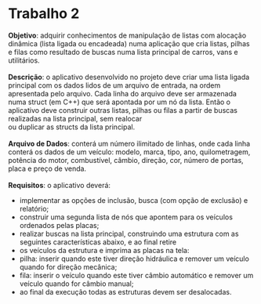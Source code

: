 
<div class="nGi02b tLDEHd j70YMc" guidedhelpid="assignmentInstructionsGH"><span><h1>Trabalho 2</h1><b>Objetivo</b>:&nbsp;adquirir conhecimentos de manipulação de listas com alocação dinâmica (lista ligada ou encadeada) numa aplicação que cria listas, pilhas e filas como&nbsp;resultado de buscas numa lista principal de carros, vans e utilitários.<br><br><b>Descrição</b>:&nbsp;o aplicativo desenvolvido no projeto deve criar uma lista ligada principal com&nbsp;os dados lidos de um arquivo de entrada, na ordem apresentada pelo arquivo.&nbsp;Cada linha do arquivo deve ser armazenada numa struct (em C++) que será&nbsp;apontada por um nó da lista. Então o aplicativo deve construir outras listas,&nbsp;pilhas ou filas a partir de buscas realizadas na lista principal, sem realocar<br>ou duplicar as structs da lista principal.<br><br><b>Arquivo de Dados</b>: conterá um número ilimitado de linhas, onde cada linha conterá os dados&nbsp;de um veículo: modelo, marca, tipo, ano, quilometragem, potência do motor, combustível,&nbsp;câmbio, direção, cor, número de portas, placa e preço de venda.<br><br><b>Requisitos</b>:&nbsp;o aplicativo deverá:<br><ul><li> implementar as opções de inclusão, busca (com&nbsp;opção de exclusão) e relatório;</li><li> construir uma segunda lista de nós que apontem&nbsp;para os veículos ordenados pelas placas;</li><li> realizar buscas na lista principal, construindo&nbsp;uma estrutura com as seguintes características abaixo, e ao final retire</li><li>     os veículos da estrutura e imprima as placas na tela:</li><li>  pilha: inserir quando este tiver direção&nbsp;hidráulica e remover um veículo quando for direção mecânica;</li><li>  fila: inserir o veículo quando este tiver câmbio&nbsp;automático e remover um veículo quando for câmbio manual;</li><li>ao final da execução todas as estruturas devem ser desalocadas.</li></ul> <br>

